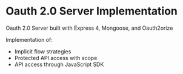 # Oauth 2.0 Server Implementation

Oauth 2.0 Server built with Express 4, Mongoose, and Oauth2orize

Implementation of:
 - Implicit flow strategies
 - Protected API access with scope
 - API access through JavaScript SDK
